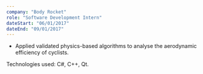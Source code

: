 ```yaml
---
company: "Body Rocket"
role: "Software Development Intern"
dateStart: "06/01/2017"
dateEnd: "09/01/2017"
---
```


- Applied validated physics-based algorithms to analyse the aerodynamic efficiency of cyclists.

Technologies used: C#, C++, Qt.